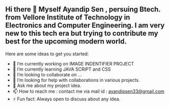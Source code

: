 ## Hi there 👋 Myself Ayandip Sen , persuing Btech. from Vellore Institute of Technology in Electronics and Computer Engineering. I am very new to this tech era but trying to contribute my best for the upcoming modern world.



Here are some ideas to get you started:

- 🔭 I’m currently working on IMAGE INDENTIFIER PROJECT
- 🌱 I’m currently learning JAVA SCRIPT and CSS
- 👯 I’m looking to collaborate on ...
- 🤔 I’m looking for help with collaborations in various projects.
- 💬 Ask me about my project idea.
- 📫 How to reach me : contact me via mail id : ayandipsen33@gmail.com
- ⚡ Fun fact: Always open to discuss about any idea.

